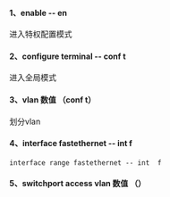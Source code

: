 #### 1、enable -- en
进入特权配置模式
#### 2、configure terminal -- conf t
进入全局模式
#### 3、vlan 数值 （conf t）
划分vlan
#### 4、interface fastethernet -- int f 
	interface range fastethernet -- int  f 

#### 5、switchport access vlan 数值 （）
